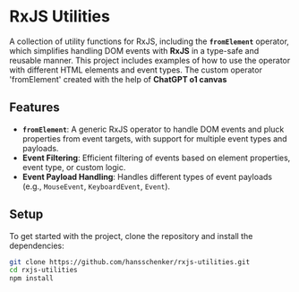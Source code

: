 # RxJS Utilities

A collection of utility functions for RxJS, including the **`fromElement`** operator, which simplifies handling DOM events with **RxJS** in a type-safe and reusable manner. 
This project includes examples of how to use the operator with different HTML elements and event types.
The custom operator 'fromElement' created with the help of **ChatGPT o1 canvas**

## Features

- **`fromElement`**: A generic RxJS operator to handle DOM events and pluck properties from event targets, with support for multiple event types and payloads.
- **Event Filtering**: Efficient filtering of events based on element properties, event type, or custom logic.
- **Event Payload Handling**: Handles different types of event payloads (e.g., `MouseEvent`, `KeyboardEvent`, `Event`).

## Setup

To get started with the project, clone the repository and install the dependencies:

```bash
git clone https://github.com/hansschenker/rxjs-utilities.git
cd rxjs-utilities
npm install
